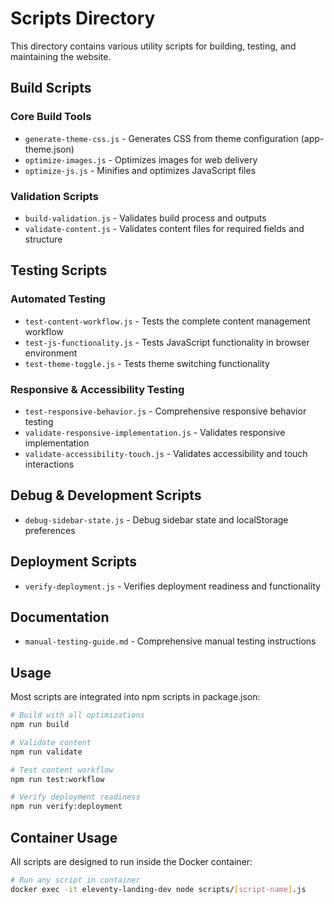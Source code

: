 # Scripts Directory

This directory contains various utility scripts for building, testing, and maintaining the website.

## Build Scripts

### Core Build Tools
- `generate-theme-css.js` - Generates CSS from theme configuration (app-theme.json)
- `optimize-images.js` - Optimizes images for web delivery
- `optimize-js.js` - Minifies and optimizes JavaScript files

### Validation Scripts
- `build-validation.js` - Validates build process and outputs
- `validate-content.js` - Validates content files for required fields and structure

## Testing Scripts

### Automated Testing
- `test-content-workflow.js` - Tests the complete content management workflow
- `test-js-functionality.js` - Tests JavaScript functionality in browser environment
- `test-theme-toggle.js` - Tests theme switching functionality

### Responsive & Accessibility Testing
- `test-responsive-behavior.js` - Comprehensive responsive behavior testing
- `validate-responsive-implementation.js` - Validates responsive implementation
- `validate-accessibility-touch.js` - Validates accessibility and touch interactions

## Debug & Development Scripts

- `debug-sidebar-state.js` - Debug sidebar state and localStorage preferences

## Deployment Scripts

- `verify-deployment.js` - Verifies deployment readiness and functionality

## Documentation

- `manual-testing-guide.md` - Comprehensive manual testing instructions

## Usage

Most scripts are integrated into npm scripts in package.json:

```bash
# Build with all optimizations
npm run build

# Validate content
npm run validate

# Test content workflow
npm run test:workflow

# Verify deployment readiness
npm run verify:deployment
```

## Container Usage

All scripts are designed to run inside the Docker container:

```bash
# Run any script in container
docker exec -it eleventy-landing-dev node scripts/[script-name].js
```